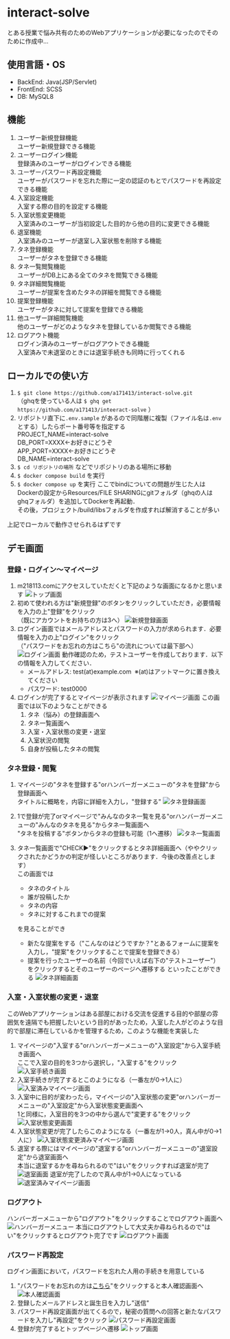 # interact-solve
とある授業で悩み共有のためのWebアプリケーションが必要になったのでそのために作成中...

## 使用言語・OS
- BackEnd: Java(JSP/Servlet)
- FrontEnd: SCSS
- DB: MySQL8

## 機能
1. ユーザー新規登録機能<br>
   ユーザー新規登録できる機能
2. ユーザーログイン機能<br>
   登録済みのユーザーがログインできる機能
3. ユーザーパスワード再設定機能<br>
   ユーザーがパスワードを忘れた際に一定の認証のもとでパスワードを再設定できる機能
4. 入室設定機能<br>
   入室する際の目的を設定する機能
5. 入室状態変更機能<br>
   入室済みのユーザーが当初設定した目的から他の目的に変更できる機能
6. 退室機能<br>
   入室済みのユーザーが退室し入室状態を削除する機能
7. タネ登録機能<br>
   ユーザーがタネを登録できる機能
8. タネ一覧閲覧機能<br>
   ユーザーがDB上にある全てのタネを閲覧できる機能
9. タネ詳細閲覧機能<br>
   ユーザーが提案を含めたタネの詳細を閲覧できる機能
10. 提案登録機能<br>
    ユーザーがタネに対して提案を登録できる機能
11. 他ユーザー詳細閲覧機能<br>
    他のユーザーがどのようなタネを登録しているか閲覧できる機能
12. ログアウト機能<br>
    ログイン済みのユーザーがログアウトできる機能<br>
    入室済みで未退室のときには退室手続きも同時に行ってくれる

## ローカルでの使い方
1. `$ git clone https://github.com/a171413/interact-solve.git` <br />
（ghqを使っている人は `$ ghq get https://github.com/a171413/inteeract-solve` ）
2. リポジトリ直下に`.env.sample` があるので同階層に複製（ファイル名は`.env`とする）したらポート番号等を指定する<br />
   PROJECT_NAME=interact-solve<br />
   DB_PORT=XXXX←お好きにどうぞ<br />
   APP_PORT=XXXX←お好きにどうぞ<br />
   DB_NAME=interact-solve
3. `$ cd リポジトリの場所` などでリポジトリのある場所に移動
4. `$ docker compose build` を実行
5. `$ docker compose up` を実行 
    ここでbindについての問題が生じた人はDockerの設定からResources/FILE SHARINGにgitフォルダ（ghqの人はghqフォルダ）を追加してDockerを再起動．<br />
   その後，プロジェクト/build/libsフォルダを作成すれば解消することが多い

上記でローカルで動作させられるはずです

## デモ画面
### 登録・ログイン〜マイページ
1. m218113.comにアクセスしていただくと下記のような画面になるかと思います
![トップ画面](img/top.png)
2. 初めて使われる方は"新規登録"のボタンをクリックしていただき，必要情報を入力の上"登録"をクリック
<br>（既にアカウントをお持ちの方は3へ）
![新規登録画面](img/signup.png)
3. ログイン画面ではメールアドレスとパスワードの入力が求められます．必要情報を入力の上"ログイン"をクリック
<br>（"パスワードをお忘れの方はこちら"の流れについては最下部へ）
![ログイン画面](img/login.png)
   動作確認のため，テストユーザーを作成しております．以下の情報を入力してください．
   - メールアドレス: test(at)example.com   &nbsp;※(at)はアットマークに置き換えてください
   - パスワード: test0000
4. ログインが完了するとマイページが表示されます
![マイページ画面](img/mypage.png)
この画面では以下のようなことができる
   1. タネ（悩み）の登録画面へ
   2. タネ一覧画面へ
   3. 入室・入室状態の変更・退室
   4. 入室状況の閲覧
   5. 自身が投稿したタネの閲覧
### タネ登録・閲覧
1. マイページの"タネを登録する"orハンバーガーメニューの"タネを登録"から登録画面へ<br>タイトルに概略を，内容に詳細を入力し，"登録する"
![タネ登録画面](img/tane_new.png)
2. 1で登録が完了orマイページで"みんなのタネ一覧を見る"orハンバーガーメニューの"みんなのタネを見る"からタネ一覧画面へ<br>
   "タネを投稿する"ボタンからタネの登録も可能（1へ遷移）
![タネ一覧画面](img/tane_index.png)
3. タネ一覧画面で"CHECK▶︎"をクリックするとタネ詳細画面へ（ややクリックされたかどうかの判定が怪しいところがあります．今後の改善点とします）<br>
   この画面では
   - タネのタイトル
   - 誰が投稿したか
   - タネの内容
   - タネに対するこれまでの提案
   
   を見ることができ
   - 新たな提案をする（"こんなのはどうですか？"とあるフォームに提案を入力し，"提案"をクリックすることで提案を登録できる）
   - 提案を行ったユーザーの名前（今回でいえば右下の"テストユーザー"）をクリックするとそのユーザーのページへ遷移する
   といったことができる
![タネ詳細画面](img/tane_detail.png)

### 入室・入室状態の変更・退室
このWebアプリケーションはある部屋における交流を促進する目的や部屋の雰囲気を遠隔でも把握したいという目的があったため，入室した人がどのような目的で部屋に滞在しているかを管理するため，このような機能を実装した<br>
1. マイページの"入室する"orハンバーガーメニューの"入室設定"から入室手続き画面へ<br>
   ここで入室の目的を3つから選択し，"入室する"をクリック
![入室手続き画面](img/enter.png)
2. 入室手続きが完了するとこのようになる（一番左が0→1人に）
![入室済みマイページ画面](img/mypage_entered.png)
3. 入室中に目的が変わったら，マイページの"入室状態の変更"orハンバーガーメニューの"入室設定"から入室状態変更画面へ<br>
   1と同様に，入室目的を3つの中から選んで"変更する"をクリック
![入室状態変更画面](img/enter_change.png)
4. 入室状態変更が完了したらこのようになる（一番左が1→0人，真ん中が0→1人に）
![入室状態変更済みマイページ画面](img/mypage_enter_chenged.png)
5. 退室する際にはマイページの"退室する"orハンバーガーメニューの"退室設定"から退室画面へ<br>
   本当に退室するかを尋ねられるので"はい"をクリックすれば退室が完了
![退室画面](img/leave.png)
   退室が完了したので真ん中が1→0人になっている
![退室済みマイページ画面](img/mypage_left.png)

### ログアウト
ハンバーガーメニューから"ログアウト"をクリックすることでログアウト画面へ
![ハンバーガーメニュー](img/mypage_hamburger.png)
本当にログアウトして大丈夫か尋ねられるので"はい"をクリックするとログアウト完了です
![ログアウト画面](img/logout.png)

### パスワード再設定
ログイン画面において，パスワードを忘れた人用の手続きを用意している<br>
1. "パスワードをお忘れの方は<u>こちら</u>"をクリックすると本人確認画面へ
![本人確認画面](img/identification.png)
2. 登録したメールアドレスと誕生日を入力し"送信"
3. パスワード再設定画面が出てくるので，秘密の質問への回答と新たなパスワードを入力し"再設定"をクリック
![パスワード再設定画面](img/reset_password.png)
4. 登録が完了するとトップページへ遷移
![トップ画面](img/top.png)
